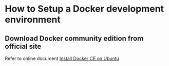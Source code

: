 # How to Setup a Docker development environment

## Download Docker community edition from official site

Refer to online document [Install Docker CE on Ubuntu](https://)